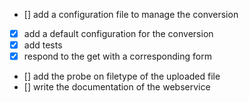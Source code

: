 ﻿- [] add a configuration file to manage the conversion
- [x] add a default configuration for the conversion
- [x] add tests
- [x] respond to the get with a corresponding form
- [] add the probe on filetype of the uploaded file
- [] write the documentation of the webservice
